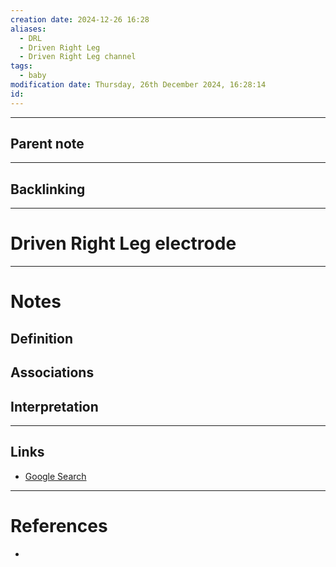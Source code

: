 ```yaml
---
creation date: 2024-12-26 16:28
aliases:
  - DRL
  - Driven Right Leg
  - Driven Right Leg channel
tags:
  - baby
modification date: Thursday, 26th December 2024, 16:28:14
id:
---
```

---

## Parent note
---
## Backlinking


---
# Driven Right Leg electrode


---
# Notes

## Definition

## Associations

## Interpretation

---
## Links
- [Google Search](https://www.google.com/search?q=Driven+Right+Leg+electrode)

---
# References
+ 